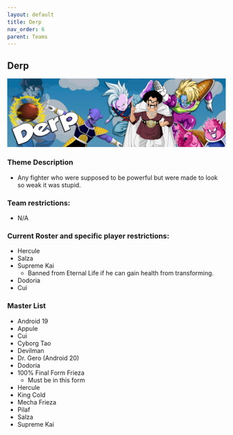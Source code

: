 ```yaml
---
layout: default
title: Derp
nav_order: 6
parent: Teams
---
```

## Derp

![](../images/derp.jpg)

### Theme Description
- Any fighter who were supposed to be powerful but were made to look so weak it was stupid.

### Team restrictions:
  - N/A

### Current Roster and specific player restrictions:

- Hercule
- Salza
- Supreme Kai
  - Banned from Eternal Life if he can gain health from transforming. 
- Dodoria
- Cui

### Master List
- Android 19
- Appule
- Cui
- Cyborg Tao
- Devilman
- Dr. Gero (Android 20)
- Dodoria
- 100% Final Form Frieza
   - Must be in this form
- Hercule
- King Cold
- Mecha Frieza
- Pilaf
- Salza
- Supreme Kai
